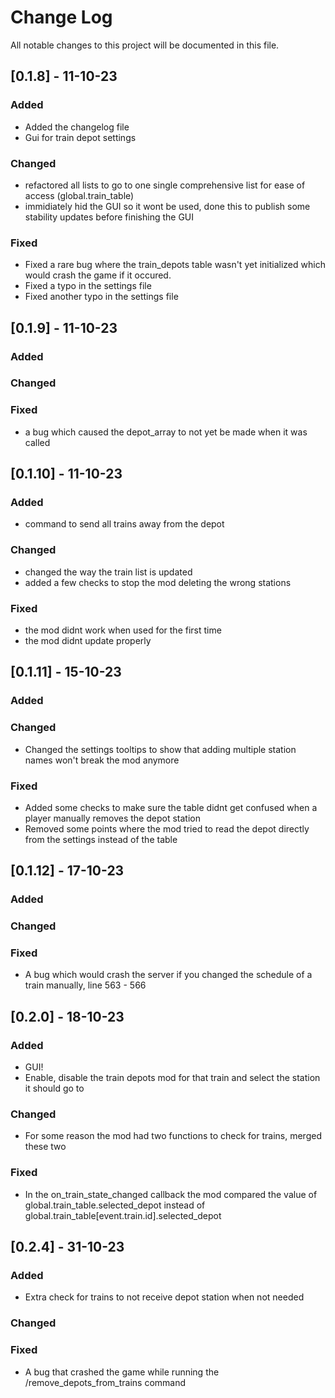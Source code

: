 
# Change Log
All notable changes to this project will be documented in this file.
 
## [0.1.8] - 11-10-23
 
### Added
- Added the changelog file
- Gui for train depot settings
 
### Changed
- refactored all lists to go to one single comprehensive list for ease of access (global.train_table)
- immidiately hid the GUI so it wont be used, done this to publish some stability updates before finishing the GUI

### Fixed
- Fixed a rare bug where the train_depots table wasn't yet initialized which would crash the game if it occured.
- Fixed a typo in the settings file
- Fixed another typo in the settings file

## [0.1.9] - 11-10-23

### Added


### Changed


### Fixed
- a bug which caused the depot_array to not yet be made when it was called

## [0.1.10] - 11-10-23

### Added
- command to send all trains away from the depot

### Changed
- changed the way the train list is updated
- added a few checks to stop the mod deleting the wrong stations

### Fixed
- the mod didnt work when used for the first time
- the mod didnt update properly

## [0.1.11] - 15-10-23

### Added

### Changed
- Changed the settings tooltips to show that adding multiple station names won't break the mod anymore

### Fixed
- Added some checks to make sure the table didnt get confused when a player manually removes the depot station
- Removed some points where the mod tried to read the depot directly from the settings instead of the table

## [0.1.12] - 17-10-23

### Added

### Changed

### Fixed
- A bug which would crash the server if you changed the schedule of a train manually, line 563 - 566

## [0.2.0] - 18-10-23

### Added
- GUI!
- Enable, disable the train depots mod for that train and select the station it should go to

### Changed
- For some reason the mod had two functions to check for trains, merged these two

### Fixed
- In the on_train_state_changed callback the mod compared the value of global.train_table.selected_depot instead of global.train_table[event.train.id].selected_depot

## [0.2.4] - 31-10-23

### Added
- Extra check for trains to not receive depot station when not needed

### Changed

### Fixed
- A bug that crashed the game while running the /remove_depots_from_trains command